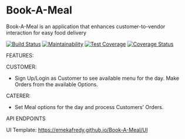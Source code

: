 # Book-A-Meal
Book-A-Meal is an application that enhances customer-to-vendor interaction for easy food delivery

[![Build Status](https://travis-ci.org/emekafredy/Book-A-Meal.svg)](https://travis-ci.org/emekafredy/Book-A-Meal)
[![Maintainability](https://api.codeclimate.com/v1/badges/a99a88d28ad37a79dbf6/maintainability)](https://codeclimate.com/github/codeclimate/codeclimate/maintainability)
[![Test Coverage](https://api.codeclimate.com/v1/badges/a99a88d28ad37a79dbf6/test_coverage)](https://codeclimate.com/github/codeclimate/codeclimate/test_coverage)
[![Coverage Status](https://coveralls.io/repos/github/emekafredy/Book-A-Meal/badge.svg)](https://coveralls.io/github/emekafredy/Book-A-Meal)

FEATURES:

CUSTOMER:
- Sign Up/Login as Customer to see available menu for the day. Make Orders from the available Options.

CATERER:
- Set Meal options for the day and process Customers' Orders.

API ENDPOINTS

UI Template: https://emekafredy.github.io/Book-A-Meal/UI


